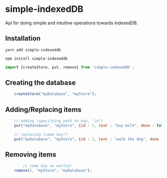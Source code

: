# simple-indexedDB
Api for doing simple and intuitive operations towards indexedDB. 

## Installation
``` yarn add simple-indexeddb ```

``` npm install simple-indexeddb ```

``` js
import {createStore, put, remove} from 'simple-indexeddb'; 
```

## Creating the database 
``` js 
    createStore("myDatabase", "myStore");
```

## Adding/Replacing items 
``` js 
    // adding (specifying path to key, 'id')
    put("myDatabase", "myStore", {id : 1, text : "buy milk", done : false}, "id");  

    // replacing (same key!)
    put("myDatabase", "myStore", {id : 1, text : "walk the dog", done : false}, "id"); 
```

## Removing items 
``` js 
        // same key as earlier 
    remove(1, "myStore", "myDatabase"); 
```
